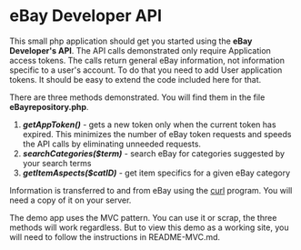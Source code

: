 # eBay Developer API 
This small php application should get you started using the **eBay Developer's API**. The API calls demonstrated only require Application access tokens. The calls return
general eBay information, not information specific to a user's account. To do that you need to add User application tokens. It should be easy to extend the code included here for that.

There are three methods demonstrated. You will find them in the file **eBayrepository.php**.

1. ***getAppToken()*** - gets a new token only when the current token has expired. This minimizes the number of eBay token requests and speeds the API calls by eliminating unneeded requests.
2. ***searchCategories($term)*** - search eBay for categories suggested by your search terms
3. ***getItemAspects($catID)*** - get item specifics for a given eBay category

Information is transferred to and from eBay using the [curl](https://curl.se/) program. You will need a copy of it on your server.

The demo app uses the MVC pattern. You can use it or scrap, the three methods will work regardless. But to view this demo as a working site, you will need to follow the instructions in README-MVC.md.